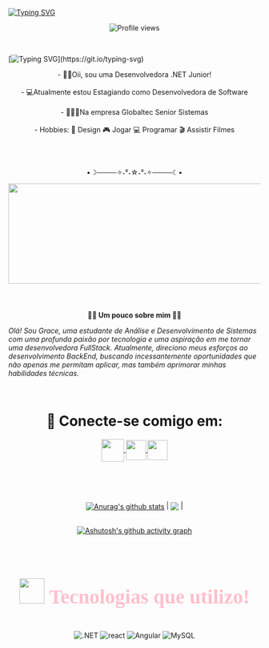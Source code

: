 [![Typing SVG](https://readme-typing-svg.herokuapp.com?font=Fira+Code&weight=300&size=50&duration=4000&pause=1000&color=8B008B&center=true&vCenter=true&random=false&width=1000&lines=Hello%2C+my+name+is+Grace;I'm+19+years+old;I'm+a+Software+Developer;I'm+from+Brazil;welcome%3A)](https://git.io/typing-svg)



<p align="center"> <img src="https://komarev.com/ghpvc/?username=Grace-Garces&color=blue" alt="Profile views" /> </p>
<br>

[![Typing SVG](https://readme-typing-svg.herokuapp.com?font=Fira+Code&weight=300&size=50&duration=4000&pause=1000&color=C71585&center=true&vCenter=true&random=false&width=1000&lines=Oii%2CBem-Vindos+ao+meu+GitHub;eu+sou+desenvolvedora+.NET+Junior;)](https://git.io/typing-svg)

<p align="center">- 👨‍💻Oii, sou uma Desenvolvedora .NET Junior! <br><br>
- 💻Atualmente estou Estagiando como Desenvolvedora de Software <br><br>
- 👩🏽‍💼Na empresa Globaltec Senior Sistemas
<br><br>
- Hobbies:
🎨 Design
🎮 Jogar
💻 Programar
🎬 Assistir Filmes </b> </p>

<br><br> <p align="center">•☽────✧˖°˖☆˖°˖✧────☾•</p>
 <div align="center">
  <img height="200" width="1000" src="https://i.giphy.com/media/v1.Y2lkPTc5MGI3NjExaXNmYW5xeXF2Y2dld21xMHlqcnBmdzI5YjFuZm16Z25tbHB1d3NwOSZlcD12MV9pbnRlcm5hbF9naWZfYnlfaWQmY3Q9Zw/YhFzQw0j4lPNu/giphy.gif"  />
</div>

###

<br>
<p align="Center"><b>🤳🏽 Um pouco sobre mim 🤳🏽</b></p>

<span align="right"> _Olá! Sou Grace, uma estudante de Análise e Desenvolvimento de Sistemas com uma profunda paixão por tecnologia e uma aspiração em me tornar uma desenvolvedora FullStack. Atualmente, direciono meus esforços ao desenvolvimento BackEnd, buscando incessantemente oportunidades que não apenas me permitam aplicar, mas também aprimorar minhas habilidades técnicas._ </span>

<br> <h1 align="center"> 📱 Conecte-se comigo em:</h1>

<p align="center">

<div align="center"> 
<a href="https://www.instagram.com/gracek_xo/" target="_blank">
<img align="center" height="45" width="45" src="https://github.com/carolbarbosa101/carolbarbosa101/assets/44561610/88a3dd4d-f85e-4141-af09-a2667d81df5b">
</a>
</a>
<a href="mailto:cmp.1a.graceedevelopment@gmail.com">
<img align="center"  height="40" width="40" src="https://github.com/carolbarbosa101/carolbarbosa101/assets/44561610/2856fdde-3200-4398-8290-a0e45d3a35a0">
</a>
<a  href="https://www.linkedin.com/in/grace-batista-103174210/" target=_blank>
<img align="center"  height="40" width="40" src="https://github.com/carolbarbosa101/carolbarbosa101/assets/44561610/bc26a6f8-f0d3-4f15-82e1-55680c48f269">
</a>

<br><br><br>

 <a href="https://github.com/Grace-Garces/github-readme-stats"><img align="center" src="https://github-readme-stats.vercel.app/api?username=Grace-Garces&show_icons=true&include_all_commits=true&theme=buefy&hide_border=true" alt="Anurag's github stats" /></a> | <a href="https://github.com/Grace-Garces/github-readme-stats"><img align="center" src="https://github-readme-stats.vercel.app/api/top-langs/?username=Grace-Garces&layout=compact&theme=buefy&hide_border=true" /></a> |
<br><br>

[![Ashutosh's github activity graph](https://github-readme-activity-graph.vercel.app/graph?username=Grace-Garces&bg_color=ffcfe9&color=9e4c98&line=9e4c98&point=403d3d&area=true&hide_border=true)](https://github.com/ashutosh00710/github-readme-activity-graph)


<br><h1 align="center" style="font-family: Alex Brush; font-size: 40px; color: Pink;"> <img src="https://img.icons8.com/?size=100&id=yggUP2AbmFLz&format=png&color=000000" width="50" height="50"/> Tecnologias que utilizo! </h1>

<div style="display: inline_block"><br/>
    <img align="center"= alt=".NET"src="https://img.shields.io/badge/.NET-5C2D91?style=for-the-badge&logo=.net&logoColor=white"/> 
    <img align="center"= alt="react"src="https://img.shields.io/badge/React-20232A?style=for-the-badge&logo=react&logoColor=61DAFB"/>
    <img align="center"= alt="Angular"src="https://img.shields.io/badge/Angular-DD0031?style=for-the-badge&logo=angular&logoColor=white"/>
    <img align="center"= alt="MySQL"src="https://img.shields.io/badge/MySQL-00000F?style=for-the-badge&logo=mysql&logoColor=white"/>
    </div><br>



<br>



<br>



<br>
<br>



